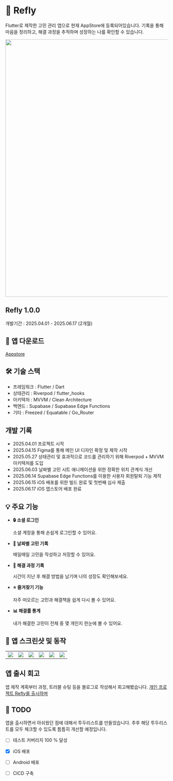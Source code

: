 # 📱 Refly
Flutter로 제작한 고민 관리 앱으로 현재 AppStore에 등록되어있습니다.
기록을 통해 마음을 정리하고, 해결 과정을 추적하며 성장하는 나를 확인할 수 있습니다.

<p align="center">
<img src=https://github.com/user-attachments/assets/4c8f8566-8739-4f4e-915f-baa6d54b703c/ width = 800></img>
</p>

## Refly 1.0.0
개발기간 : 2025.04.01 - 2025.06.17 (2개월)


## 📲 앱 다운로드
[Appstore](https://apps.apple.com/kr/app/%EB%A6%AC%ED%94%8C%EB%9D%BC%EC%9D%B4/id6747218275)

## 🛠 기술 스택
- 프레임워크 : Flutter / Dart
- 상태관리 : Riverpod / flutter_hooks
- 아키텍처 : MVVM / Clean Architecture
- 백엔드 : Supabase / Supabase Edge Functions
- 기타 : Freezed / Equatable / Go_Router

## 개발 기록
- 2025.04.01 프로젝트 시작
- 2025.04.15 Figma를 통해 메인 UI 디자인 확정 및 제작 시작
- 2025.05.27 상태관리 및 효과적으로 코드를 관리하기 위해 Riverpod + MVVM 아키텍처를 도입
- 2025.06.03 날짜별 고민 시트 애니메이션을 위한 정확한 위치 관계식 개선
- 2025.06.14 Supabase Edge Functions를 이용한 사용자 회원탈퇴 기능 제작
- 2025.06.15 iOS 배포를 위한 빌드 완료 및 첫번째 심사 제출
- 2025.06.17 iOS 앱스토어 배포 완료

## 💡 주요 기능
- **🔒 소셜 로그인**
    
  소셜 계정을 통해 손쉽게 로그인할 수 있어요.

- **📅 날짜별 고민 기록**

  매일매일 고민을 작성하고 저장할 수 있어요.

- **🔁 해결 과정 기록**

  시간이 지난 후 해결 방법을 남기며 나의 성장도 확인해보세요.

- **⭐️ 즐겨찾기 기능**

  자주 떠오르는 고민과 해결책을 쉽게 다시 볼 수 있어요.

- **📊 해결률 통계**

  내가 해결한 고민이 전체 중 몇 개인지 한눈에 볼 수 있어요.


## 📸 앱 스크린샷 및 동작
<table>
  <tr>
    <td>
      <img src = https://github.com/user-attachments/assets/a9411e38-6ec2-4745-8d43-7e96a4a14797>
    </td>
    <td>
      <img src = https://github.com/user-attachments/assets/f5b68f96-eae7-4def-b292-a9b5f73ad7a0>
    </td>
    <td>
      <img src = https://github.com/user-attachments/assets/512141ee-bcd8-4c5c-ac8d-ed46cfc50726>
    </td>
    <td>
      <img src = https://github.com/user-attachments/assets/c4b97ee2-71de-46c9-997c-d1d7d5fdecf7>
    </td>
    <td>
      <img src = https://github.com/user-attachments/assets/36c4a997-05f0-4f88-b80d-b1061a04452f>
    </td>
    <td>
      <img src = https://github.com/user-attachments/assets/eb6be8a7-6f2e-47ab-9090-3e2481f3c9d0>
    </td>
  </tr>
</table>

## 앱 출시 회고

앱 제작 계획부터 과정, 트러블 슈팅 등을 블로그로 작성해서 회고해봤습니다.
[개인 프로젝트 Refly를 출시하며](https://velog.io/@qazws78941/Flutter%EA%B0%9C%EC%9D%B8-%ED%94%84%EB%A1%9C%EC%A0%9D%ED%8A%B8-Refly%EB%A5%BC-%EC%B6%9C%EC%8B%9C%ED%95%98%EB%A9%B0#%EA%B5%AC%ED%98%84%ED%95%98%EB%A9%B4%EC%84%9C-%EA%B2%AA%EC%9D%80-%EC%97%AC%EB%9F%AC-%ED%8A%B8%EB%9F%AC%EB%B8%94-%EC%8A%88%ED%8C%85-%EB%B0%8F-%EA%B3%A0%EB%AF%BC)


## 📌 TODO

앱을 출시하면서 아쉬웠던 점에 대해서 투두리스트를 만들었습니다. 추후 해당 투두리스트를 모두 체크할 수 있도록 틈틈히 개선할 예정입니다.

- [ ] 테스트 커버리지 100 % 달성
- [X] iOS 배포
- [ ] Android 배포
- [ ] CICD 구축



